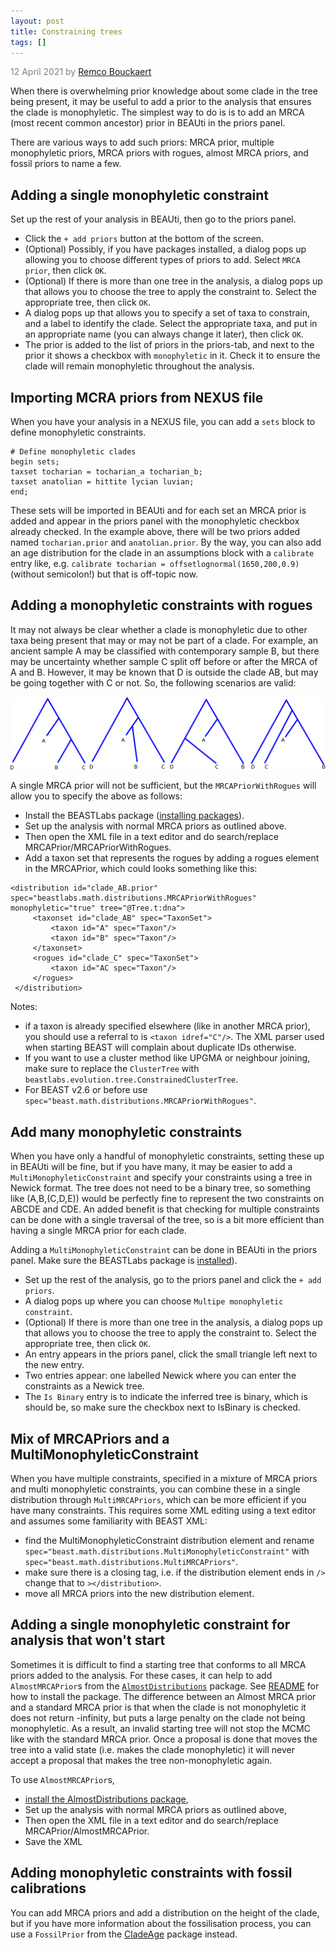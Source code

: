 ```yaml
---
layout: post
title: Constraining trees
tags: []
---
```

<p style="color:gray">12 April 2021 by <a href="mailto:r.bouckaert@auckland.ac.nz">Remco Bouckaert</a></p>

When there is overwhelming prior knowledge about some clade in the tree being present, it may be useful to add a prior to the analysis that ensures the clade is monophyletic. The simplest way to do is is to add an MRCA (most recent common ancestor) prior in BEAUti in the priors panel.

There are various ways to add such priors: MRCA prior, multiple monophyletic priors, MRCA priors with rogues, almost MRCA priors, and fossil priors to name a few.


## Adding a single monophyletic constraint

Set up the rest of your analysis in BEAUti, then go to the priors panel.

* Click the `+ add priors` button at the bottom of the screen.
* (Optional) Possibly, if you have packages installed, a dialog pops up allowing you to choose different types of priors to add. Select `MRCA prior`, then click `OK`.
* (Optional) If there is more than one tree in the analysis, a dialog pops up that allows you to choose the tree to apply the constraint to. Select the appropriate tree, then click `OK`.
* A dialog pops up that allows you to specify a set of taxa to constrain, and a label to identify the clade. Select the appropriate taxa, and put in an appropriate name (you can always change it later), then click `OK`.
* The prior is added to the list of priors in the priors-tab, and next to the prior it shows a checkbox with `monophyletic` in it. Check it to ensure the clade will remain monophyletic throughout the analysis.

## Importing MCRA priors from NEXUS file

When you have your analysis in a NEXUS file, you can add a `sets` block to define monophyletic constraints. 

```
# Define monophyletic clades
begin sets;
taxset tocharian = tocharian_a tocharian_b;
taxset anatolian = hittite lycian luvian;
end;
```

These sets will be imported in BEAUti and for each set an MRCA prior is added and appear in the priors panel with the monophyletic checkbox already checked. In the example above, there will be two priors added named `tocharian.prior` and `anatolian.prior`. By the way, you can also add an age distribution for the clade in an assumptions block with a `calibrate` entry like, e.g. `calibrate tocharian = offsetlognormal(1650,200,0.9)` (without semicolon!) but that is off-topic now.


## Adding a monophyletic constraints with rogues

It may not always be clear whether a clade is monophyletic due to other taxa being present that may or may not be part of a clade. For example, an ancient sample A may be classified with contemporary sample B, but there may be uncertainty whether sample C split off before or after the MRCA of A and B. However, it may be known that D is outside the clade AB, but may be going together with C or not. So, the following scenarios are valid:

![MRCAWithRogues](/images/MRCAWithRogues.svg)

A single MRCA prior will not be sufficient, but the `MRCAPriorWithRogues` will allow you to specify the above as follows:

* Install the BEASTLabs package ([installing packages](http://www.beast2.org/managing-packages/)).
* Set up the analysis with normal MRCA priors as outlined above.
* Then open the XML file in a text editor and do search/replace MRCAPrior/MRCAPriorWithRogues.
* Add a taxon set that represents the rogues by adding a rogues element in the MRCAPrior, which could looks something like this:

```
<distribution id="clade_AB.prior" spec="beastlabs.math.distributions.MRCAPriorWithRogues" monophyletic="true" tree="@Tree.t:dna">
     <taxonset id="clade_AB" spec="TaxonSet">
         <taxon id="A" spec="Taxon"/>
         <taxon id="B" spec="Taxon"/>
     </taxonset>
     <rogues id="clade_C" spec="TaxonSet">
         <taxon id="AC spec="Taxon"/>
     </rogues>
 </distribution>
```

Notes:

*  if a taxon is already specified elsewhere (like in another MRCA prior), you should use a referral to is `<taxon idref="C"/>`. The XML parser used when starting BEAST will complain about duplicate IDs otherwise.
* If you want to use a cluster method like UPGMA or neighbour joining, make sure to replace the `ClusterTree` with `beastlabs.evolution.tree.ConstrainedClusterTree`.
* For BEAST v2.6 or before use `spec="beast.math.distributions.MRCAPriorWithRogues"`.


## Add many monophyletic constraints

When you have only a handful of monophyletic constraints, setting these up in BEAUti will be fine, but if you have many, it may be easier to add a `MultiMonophyleticConstraint` and specify your constraints using a tree in Newick format. The tree does not need to be a binary tree, so something like (A,B,(C,D,E)) would be perfectly fine to represent the two constraints on ABCDE and CDE. An added benefit is that checking for multiple constraints can be done with a single traversal of the tree, so is a bit more efficient than having a single MRCA prior for each clade.

Adding a `MultiMonophyleticConstraint` can be done in BEAUti in the priors panel. Make sure the BEASTLabs package is [installed](http://www.beast2.org/managing-packages/)).

* Set up the rest of the analysis, go to the priors panel and click the `+ add priors`.
* A dialog pops up where you can choose `Multipe monophyletic constraint`.
* (Optional) If there is more than one tree in the analysis, a dialog pops up that allows you to choose the tree to apply the constraint to. Select the appropriate tree, then click `OK`.
* An entry appears in the priors panel, click the small triangle left next to the new entry. 
* Two entries appear: one labelled Newick where you can enter the constraints as a Newick tree.
* The `Is Binary` entry is to indicate the inferred tree is binary, which is should be, so make sure the checkbox next to IsBinary is checked.






## Mix of MRCAPriors and a MultiMonophyleticConstraint

When you have multiple constraints, specified in a mixture of MRCA priors and multi monophyletic constraints, you can combine these in a single distribution through `MultiMRCAPriors`, which can be more efficient if you have many constraints. This requires some XML editing using a text editor and assumes some familiarity with BEAST XML: 

* find the MultiMonophyleticConstraint distribution element and rename `spec="beast.math.distributions.MultiMonophyleticConstraint"` with `spec="beast.math.distributions.MultiMRCAPriors"`.
* make sure there is a closing tag, i.e. if the distribution element ends in `/>` change that to `></distribution>`.
* move all MRCA priors into the new distribution element.
 








## Adding a single monophyletic constraint for analysis that won't start

Sometimes it is difficult to find a starting tree that conforms to all MRCA priors added to the analysis. For these cases, it can help to add `AlmostMRCAPrior`s from the [`AlmostDistributions`](https://github.com/rbouckaert/AlmostDistributions) package. See [README](https://github.com/rbouckaert/AlmostDistributions/blob/master/README.md) for how to install the package. The difference between an Almost MRCA prior and a standard MRCA prior is that when the clade is not monophyletic it does not return -infinity, but puts a large penalty on the clade not being monophyletic. As a result, an invalid starting tree will not stop the MCMC like with the standard MRCA prior. Once a proposal is done that moves the tree into a valid state (i.e. makes the clade monophyletic) it will never accept a proposal that makes the tree non-monophyletic again.

To use `AlmostMRCAPrior`s, 

* [install the AlmostDistributions package](https://github.com/rbouckaert/AlmostDistributions/blob/master/README.md),
* Set up the analysis with normal MRCA priors as outlined above, 
* Then open the XML file in a text editor and do search/replace MRCAPrior/AlmostMRCAPrior.
* Save the XML


## Adding monophyletic constraints with fossil calibrations

You can add MRCA priors and add a distribution on the height of the clade, but if you have more information about the fossilisation process, you can use a `FossilPrior` from the [CladeAge](file:///Users/remco/Downloads/cladeage20160609.pdf) package instead.

